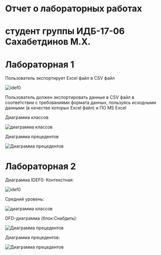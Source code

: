 # Отчет о лабораторных работах 

# студент группы ИДБ-17-06 Сахабетдинов М.Х.

# Лабораторная 1

Пользователь экспортирует Excel файл в CSV файл

![idef0](https://github.com/MartyStev/SakhabetdionovMarat.github.io/blob/master/lab1/01_A0.png?raw=true)

Пользователь должен экспортировать данные в CSV файл в соответствии с требованиями формата данных, пользуясь исходными данными (в качестве которых Excel файл) и ПО MS Excel

Диаграмма классов

![диаграмма классов](https://github.com/MartyStev/SakhabetdionovMarat.github.io/blob/master/lab1/uml-class.png?raw=true)

Диаграмма прецедентов

![Диаграмма прецедентов](https://github.com/MartyStev/SakhabetdionovMarat.github.io/blob/master/lab1/uml-prec.png?raw=true)

# Лабораторная 2

Диаграмма IDEF0:
Контекстная:

![idef0](https://github.com/MartyStev/SakhabetdinovMarat.github.io/blob/master/lab2/01_A0.png?raw=true)

Средний уровень:

![диаграмма классов](https://github.com/MartyStev/SakhabetdinovMarat.github.io/blob/master/lab2/02_A00.png?raw=true)

DFD-диаграмма (блок:Снабдить):

![Диаграмма прецедентов](https://github.com/MartyStev/SakhabetdinovMarat.github.io/blob/master/lab2/03_A20.png?raw=true)

Диаграмма прецедентов:

![Диаграмма прецедентов](https://github.com/MartyStev/SakhabetdinovMarat.github.io/blob/master/lab2/ump-proc.png?raw=true)

